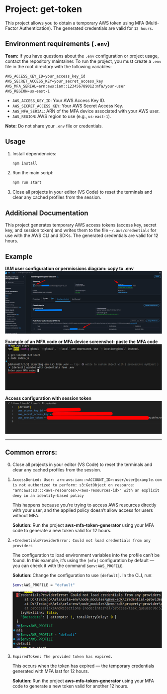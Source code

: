 # Project: get-token

This project allows you to obtain a temporary AWS token using MFA (Multi-Factor Authentication). The generated credentials are valid for `12 hours`.

## Environment requirements (`.env`)

**Team:** If you have questions about the `.env` configuration or project usage, contact the repository maintainer.
To run the project, you must create a `.env` file in the root directory with the following variables:

```
AWS_ACCESS_KEY_ID=your_access_key_id
AWS_SECRET_ACCESS_KEY=your_secret_access_key
AWS_MFA_SERIAL=arn:aws:iam::123456789012:mfa/your-user
AWS_REGION=us-east-1
```

- `AWS_ACCESS_KEY_ID`: Your AWS Access Key ID.
- `AWS_SECRET_ACCESS_KEY`: Your AWS Secret Access Key.
- `AWS_MFA_SERIAL`: ARN of the MFA device associated with your AWS user.
- `AWS_REGION`: AWS region to use (e.g., `us-east-1`).

**Note:** Do not share your `.env` file or credentials.

## Usage

1. Install dependencies:
   ```sh
   npm install
   ```
2. Run the main script:
   ```sh
   npm run start
   ```
3. Close all <arla> projects in your editor (VS Code) to reset the terminals and clear any cached profiles from the session.

## Additional Documentation

This project generates temporary AWS access tokens (access key, secret key, and session token) and writes them to the file `~/.aws/credentials` for use with the AWS CLI and SDKs. The generated credentials are valid for 12 hours.

## Example

**IAM user configuration or permissions diagram: copy to .env**
![IAM user configuration](doc/user-iam.png)

**Example of an MFA code or MFA device screenshot: paste the MFA code**
![MFA code example](doc/mfa%20code.png)

**Access configuration with session token**
![Access configuration](doc/acces.png)

---

## Common errors:

0. Close all <arla> projects in your editor (VS Code) to reset the terminals and clear any cached profiles from the session.

1. `AccessDenied: User: arn:aws:iam::<ACCOUNT_ID>:user/user@example.com is not authorized to perform: s3:GetObject on resource: "arn:aws:s3:::<aws-resources>/<aws-resources-id>" with an explicit deny in an identity-based policy`

   This happens because you’re trying to access AWS resources directly with your user, and the applied policy doesn’t allow access for users without MFA.

   **Solution**: Run the project **aws-mfa-token-generator** using your MFA code to generate a new token valid for 12 hours.

2. `✈CredentialsProviderError: Could not load credentials from any providers`

   The configuration to load environment variables into the profile can’t be found.
   In this example, it’s using the `[mfa]` configuration by default — you can check it with the command `$env:AWS_PROFILE`.

   **Solution**: Change the configuration to use `[default]`.
   In the CLI, run:

   ```bash
   $env:AWS_PROFILE = "default"
   ```

   ![MFA code example](doc/AWS_PROFILE_erro.png)

3. `ExpiredToken: The provided token has expired.`

   This occurs when the token has expired — the temporary credentials generated with MFA last for 12 hours.

   **Solution**: Run the project **aws-mfa-token-generator** using your MFA code to generate a new token valid for another 12 hours.